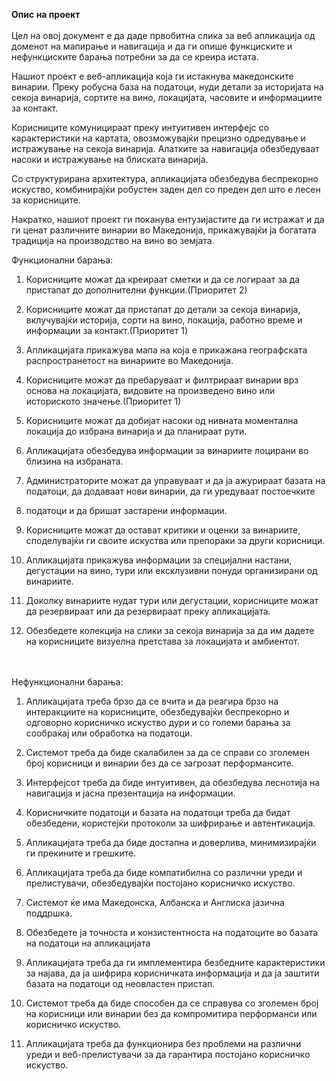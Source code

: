 **Опис на проект** <br><br>
Цел на овој документ е да даде првобитна слика за веб апликација од доменот на мапирање и навигација и да ги опише функциските и нефункциските барања потребни за да се креира истата.<br>

Нашиот проект е веб-апликација која ги истакнува македонските винарии. Преку робусна база на податоци, нуди детали за историјата на секоја винарија, сортите на вино, локацијата, часовите и информациите за контакт.<br>

Корисниците комуницираат преку интуитивен интерфејс со карактеристики на картата, овозможувајќи прецизно одредување и истражување на секоја винарија. Алатките за навигација обезбедуваат насоки и истражување на блиската винарија.<br>

Со структурирана архитектура, апликацијата обезбедува беспрекорно искуство, комбинирајќи робустен заден дел со преден дел што е лесен за корисниците.<br>

Накратко, нашиот проект ги поканува ентузијастите да ги истражат и да ги ценат различните винарии во Македонија, прикажувајќи ја богатата традиција на производство на вино во земјата.<br>


Функционални барања:<br>

1.	Корисниците можат да креираат сметки и да се логираат за да пристапат до дополнителни функции.(Приоритет 2)<br>

2.	Корисниците можат да пристапат до детали за секоја винарија, вклучувајќи историја, сорти на вино, локација, работно време и информации за контакт.(Приоритет 1)<br>

3.	Апликацијата прикажува мапа на која е прикажана географската распространетост на винариите во Македонија.<br>

4.	Корисниците можат да пребаруваат и филтрираат винарии врз основа на локацијата, видовите на произведено вино или историското значење.(Приоритет 1)<br>

5.	Корисниците можат да добијат насоки од нивната моментална локација до избрана винарија и да планираат рути.<br>

6.	Апликацијата обезбедува информации за винариите лоцирани во близина на избраната.<br>

7.	Администраторите можат да управуваат и да ја ажурираат базата на податоци, да додаваат нови винарии, да ги уредуваат постоечките <br>
8.	податоци и да бришат застарени информации.<br>

9.	Корисниците можат да остават критики и оценки за винариите, споделувајќи ги своите искуства или препораки за други корисници.<br>

10.	Апликацијата прикажува информации за специјални настани, дегустации на вино, тури или ексклузивни понуди организирани од винариите.<br>

11.	Доколку винариите нудат тури или дегустации, корисниците можат да резервираат или да резервираат преку апликацијата.<br>

12.	Обезбедете колекција на слики за секоја винарија за да им дадете на корисниците визуелна претстава за локацијата и амбиентот.<br>

<br><br>
Нефункционални барања:<br>


1.	Апликацијата треба брзо да се вчита и да реагира брзо на интеракциите на корисниците, обезбедувајќи беспрекорно и одговорно корисничко искуство дури и со големи барања за сообраќај или обработка на податоци.<br>

2.	Системот треба да биде скалабилен за да се справи со зголемен број корисници и винарии без да се загрозат перформансите.<br>

3.	Интерфејсот треба да биде интуитивен, да обезбедува леснотија на навигација и јасна презентација на информации.<br>

4.	Корисничките податоци и базата на податоци треба да бидат обезбедени, користејќи протоколи за шифрирање и автентикација.<br>

5.	Апликацијата треба да биде достапна и доверлива, минимизирајќи ги прекините и грешките.<br>

6.	Апликацијата треба да биде компатибилна со различни уреди и прелистувачи, обезбедувајќи постојано корисничко искуство.<br>

7.	Системот ќе има Македонска, Албанска и Англиска јазична поддршка.<br>

8.	Обезбедете ја точноста и конзистентноста на податоците во базата на податоци на апликацијата<br>

9.	Апликацијата треба да ги имплементира безбедните карактеристики за најава, да ја шифрира корисничката информација и да ја заштити базата на податоци од неовластен пристап.<br>

10.	Системот треба да биде способен да се справува со зголемен број на корисници или винарии без да компромитира перформанси или корисничко искуство.<br>

11.	Апликацијата треба да функционира без проблеми на различни уреди и веб-прелистувачи за да гарантира постојано корисничко искуство.<br>

